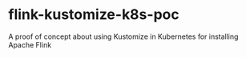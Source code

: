 # flink-kustomize-k8s-poc
A proof of concept about using Kustomize in Kubernetes for installing Apache Flink
